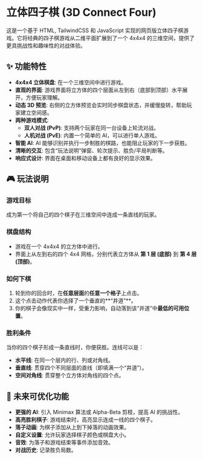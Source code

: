 # 立体四子棋 (3D Connect Four)

这是一个基于 HTML, TailwindCSS 和 JavaScript 实现的网页版立体四子棋游戏。它将经典的四子棋游戏从二维平面扩展到了一个 4x4x4 的三维空间，提供了更具挑战性和趣味性的对战体验。

## ✨ 功能特性

*   **4x4x4 立体棋盘**: 在一个三维空间中进行游戏。
*   **直观的界面**: 游戏界面将立方体的四个层面从左到右（底部到顶部）水平展开，方便玩家理解。
*   **动态 3D 预览**: 右侧的立方体预览会实时同步棋盘状态，并缓慢旋转，帮助玩家建立空间感。
*   **两种游戏模式**:
    *   **双人对战 (PvP)**: 支持两个玩家在同一台设备上轮流对战。
    *   **人机对战 (PvE)**: 内置一个简单的 AI，可以进行单人游戏。
*   **智能 AI**: AI 能够识别并执行一步制胜的棋路，也能阻止玩家的下一步获胜。
*   **清晰的交互**: 包含“玩法说明”弹窗、轮次提示、胜负/平局判断等。
*   **响应式设计**: 界面在桌面和移动设备上都有良好的显示效果。

## 🎮 玩法说明

### 游戏目标
成为第一个将自己的四个棋子在三维空间中连成一条直线的玩家。

### 棋盘结构
*   游戏在一个 4x4x4 的立方体中进行。
*   界面上从左到右的四个 4x4 网格，分别代表立方体从 **第 1 层 (底部)** 到 **第 4 层 (顶部)**。

### 如何下棋
1.  轮到你的回合时，在**任意层面**的**任意一个格子**上点击。
2.  这个点击动作代表你选择了一个垂直的**“井道”**。
3.  你的棋子会像现实中一样，受重力影响，自动落到该“井道”中**最低的可用位置**。

### 胜利条件
当你的四个棋子形成一条直线时，你便获胜。连线可以是：
*   **水平线**: 在同一个层内的行、列或对角线。
*   **垂直线**: 贯穿四个不同层面的直线（即填满一个“井道”）。
*   **空间对角线**: 贯穿整个立方体对角线的四个点。

## 🔮 未来可优化功能

*   **更强的 AI**: 引入 Minimax 算法或 Alpha-Beta 剪枝，提高 AI 的挑战性。
*   **高亮胜利棋子**: 游戏结束时，高亮显示连成一线的四个棋子。
*   **落子动画**: 为棋子添加从上到下掉落的动画效果。
*   **自定义设置**: 允许玩家选择棋子颜色或棋盘大小。
*   **音效**: 为落子和游戏结束等事件添加音效。
*   **对战历史**: 记录胜负局数。

